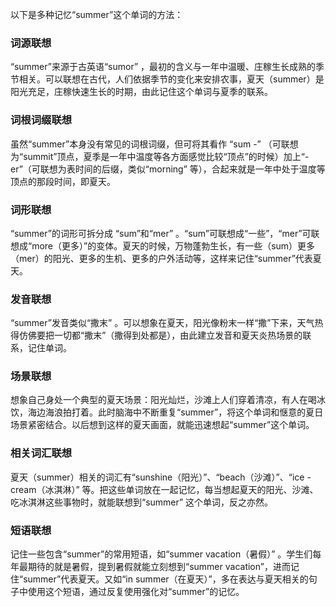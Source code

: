 以下是多种记忆“summer”这个单词的方法：

### 词源联想
“summer”来源于古英语“sumor” ，最初的含义与一年中温暖、庄稼生长成熟的季节相关。可以联想在古代，人们依据季节的变化来安排农事，夏天（summer）是阳光充足，庄稼快速生长的时期，由此记住这个单词与夏季的联系。

### 词根词缀联想
虽然“summer”本身没有常见的词根词缀，但可将其看作 “sum -” （可联想为“summit”顶点，夏季是一年中温度等各方面感觉比较“顶点”的时候）加上“-er”（可联想为表时间的后缀，类似“morning” 等），合起来就是一年中处于温度等顶点的那段时间，即夏天。

### 词形联想
“summer”的词形可拆分成 “sum”和“mer” 。“sum”可联想成“一些”，“mer”可联想成“more（更多）”的变体。夏天的时候，万物蓬勃生长，有一些（sum）更多（mer）的阳光、更多的生机、更多的户外活动等，这样来记住“summer”代表夏天。

### 发音联想
“summer”发音类似“撒末” 。可以想象在夏天，阳光像粉末一样“撒”下来，天气热得仿佛要把一切都“撒末”（撒得到处都是），由此建立发音和夏天炎热场景的联系，记住单词。

### 场景联想
想象自己身处一个典型的夏天场景：阳光灿烂，沙滩上人们穿着清凉，有人在喝冰饮，海边海浪拍打着。此时脑海中不断重复“summer”，将这个单词和惬意的夏日场景紧密结合。以后想到这样的夏天画面，就能迅速想起“summer”这个单词。

### 相关词汇联想
夏天（summer）相关的词汇有“sunshine（阳光）”、“beach（沙滩）”、“ice - cream（冰淇淋）” 等。把这些单词放在一起记忆，每当想起夏天的阳光、沙滩、吃冰淇淋这些事物时，就能联想到“summer” 这个单词，反之亦然。

### 短语联想
记住一些包含“summer”的常用短语，如“summer vacation（暑假）” 。学生们每年最期待的就是暑假，提到暑假就能立刻想到“summer vacation”，进而记住“summer”代表夏天。又如“in summer（在夏天）”，多在表达与夏天相关的句子中使用这个短语，通过反复使用强化对“summer”的记忆。 
